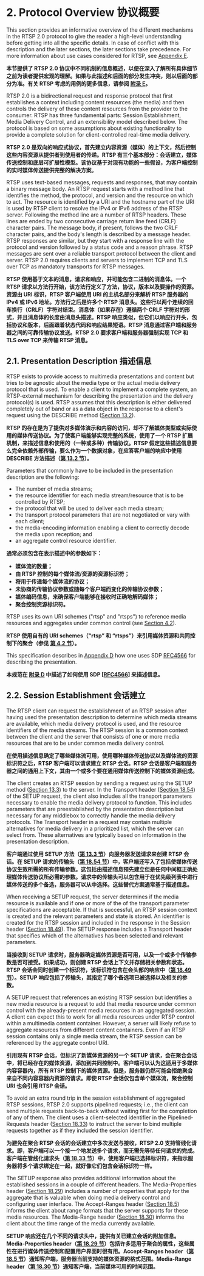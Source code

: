 # 2. Protocol Overview 协议概要

This section provides an informative overview of the different mechanisms in the RTSP 2.0 protocol to give the reader a high-level understanding before getting into all the specific details. In case of conflict with this description and the later sections, the later sections take precedence. For more information about use cases considered for RTSP, see [Appendix E](./AppendixE.md).

**本节提供了 RTSP 2.0 协议中不同机制的信息概述，以便在深入了解所有具体细节之前为读者提供宏观的理解。如果与此描述和后面的部分发生冲突，则以后面的部分为准。有关 RTSP 考虑的用例的更多信息，请参阅 [附录 E](./AppendixE.md)。**

RTSP 2.0 is a bidirectional request and response protocol that first establishes a context including content resources (the media) and then controls the delivery of these content resources from the provider to the consumer. RTSP has three fundamental parts: Session Establishment, Media Delivery Control, and an extensibility model described below. The protocol is based on some assumptions about existing functionality to provide a complete solution for client-controlled real-time media delivery.

**RTSP 2.0 是双向的响应式协议，首先建立内容资源（媒体）的上下文，然后控制这些内容资源从提供者到使用者的传递。RTSP 有三个基本部分：会话建立，媒体传送控制和底层可扩展性模型。该协议基于对现有功能的一些假设，为客户端控制的实时媒体传送提供完整的解决方案。**

RTSP uses text-based messages, requests and responses, that may contain a binary message body. An RTSP request starts with a method line that identifies the method, the protocol, and version and the resource on which to act. The resource is identified by a URI and the hostname part of the URI is used by RTSP client to resolve the IPv4 or IPv6 address of the RTSP server. Following the method line are a number of RTSP headers. These lines are ended by two consecutive carriage return line feed (CRLF) character pairs. The message body, if present, follows the two CRLF character pairs, and the body's length is described by a message header. RTSP responses are similar, but they start with a response line with the protocol and version followed by a status code and a reason phrase. RTSP messages are sent over a reliable transport protocol between the client and server. RTSP 2.0 requires clients and servers to implement TCP and TLS over TCP as mandatory transports for RTSP messages.

**RTSP 使用基于文本的消息，请求和响应，并可能包含二进制的消息体。一个 RTSP 请求以方法行开始，该方法行定义了方法，协议，版本以及要操作的资源。资源由 URI 标识，RTSP 客户端使用 URI 的主机名部分来解析 RTSP 服务器的 IPv4 或 IPv6 地址。方法行之后是许多个 RTSP 消息头。这些行以两个连续的回车换行（CRLF）字符对结束。消息体（如果存在）遵循两个 CRLF 字符对的形式，并且消息体的长度由消息头描述。RTSP 响应类似，但它们以响应行开头，包括协议和版本，后面跟着状态代码和响应结果短语。RTSP 消息通过客户端和服务器之间的可靠传输协议发送。RTSP 2.0 要求客户端和服务器强制实现 TCP 和 TLS over TCP 来传输 RTSP 消息。**

## 2.1. Presentation Description 描述信息

RTSP exists to provide access to multimedia presentations and content but tries to be agnostic about the media type or the actual media delivery protocol that is used. To enable a client to implement a complete system, an RTSP-external mechanism for describing the presentation and the delivery protocol(s) is used. RTSP assumes that this description is either delivered completely out of band or as a data object in the response to a client's request using the DESCRIBE method ([Section 13.2](TODO)).

**RTSP 的存在是为了提供对多媒体演示和内容的访问，却不了解媒体类型或实际使用的媒体传送协议。为了使客户端能够实现完整的系统，使用了一个 RTSP 扩展机制，来描述信息和使用的（一种或多种）传输协议。RTSP 假定这些描述信息要么完全依赖外部传输，要么作为一个数据对象，在应答客户端的响应中使用 DESCRIBE 方法描述（[第 13.2 节](TODO)）。**

Parameters that commonly have to be included in the presentation description are the following:

* The number of media streams;
* the resource identifier for each media stream/resource that is to be controlled by RTSP;
* the protocol that will be used to deliver each media stream;
* the transport protocol parameters that are not negotiated or vary with each client;
* the media-encoding information enabling a client to correctly decode the media upon reception; and
* an aggregate control resource identifier.

**通常必须包含在表示描述中的参数如下：**

* **媒体流的数量；**
* **由 RTSP 控制的每个媒体流/资源的资源标识符；**
* **将用于传递每个媒体流的协议；**
* **未协商的传输协议参数或随每个客户端而变化的传输协议参数；**
* **媒体编码信息，来确保客户端能够在接收时正确地解码媒体；**
* **聚合控制资源标识符。**

RTSP uses its own URI schemes ("rtsp" and "rtsps") to reference media resources and aggregates under common control (see [Section 4.2](TODO)).

**RTSP 使用自有的 URI schemes（“rtsp” 和 “rtsps”）来引用媒体资源和共同控制下的聚合（参见 [第 4.2 节](TODO)）。**

This specification describes in [Appendix D](./AppendixD.md) how one uses SDP [RFC4566](https://tools.ietf.org/html/rfc4566) for describing the presentation.

**本规范在 [附录 D](./AppendixE.md) 中描述了如何使用 SDP [[RFC4566](https://tools.ietf.org/html/rfc4566)] 来描述信息。**

## 2.2. Session Establishment 会话建立

The RTSP client can request the establishment of an RTSP session after having used the presentation description to determine which media streams are available, which media delivery protocol is used, and the resource identifiers of the media streams. The RTSP session is a common context between the client and the server that consists of one or more media resources that are to be under common media delivery control.

**在使用描述信息确定了哪些媒体流可用，使用哪种媒体传送协议以及媒体流的资源标识符之后，RTSP 客户端可以请求建立 RTSP 会话。RTSP 会话是客户端和服务器之间的通用上下文，其由一个或多个要在通用媒体传送控制下的媒体资源组成。**

The client creates an RTSP session by sending a request using the SETUP method ([Section 13.3](TODO)) to the server. In the Transport header ([Section 18.54](TODO)) of the SETUP request, the client also includes all the transport parameters necessary to enable the media delivery protocol to function. This includes parameters that are preestablished by the presentation description but necessary for any middlebox to correctly handle the media delivery protocols. The Transport header in a request may contain multiple alternatives for media delivery in a prioritized list, which the server can select from. These alternatives are typically based on information in the presentation description.

**客户端通过使用 SETUP 方法（[第 13.3 节](TODO)）向服务器发送请求来创建 RTSP 会话。在 SETUP 请求的传输头（[第 18.54 节](TODO)）中，客户端还写入了包括使媒体传送协议生效所需的所有传输参数。这包括由描述信息预先建立但是任何中间框正确处理媒体传送协议所必需的参数。请求中的传输头可以包含用于在优先级列表中进行媒体传送的多个备选，服务器可以从中选择。这些替代方案通常基于描述信息。**

When receiving a SETUP request, the server determines if the media resource is available and if one or more of the of the transport parameter specifications are acceptable. If that is successful, an RTSP session context is created and the relevant parameters and state is stored. An identifier is created for the RTSP session and included in the response in the Session header ([Section 18.49](TODO)). The SETUP response includes a Transport header that specifies which of the alternatives has been selected and relevant parameters.

**当接收到 SETUP 请求时，服务器确定媒体资源是否可用，以及一个或多个传输参数是否可接受。如果成功，则创建 RTSP 会话上下文并存储相关参数和状态。RTSP 会话会同时创建一个标识符，该标识符包含在会头部的响应中（[第 18.49 节](TODO)）。SETUP 响应包括了传输头，其指定了哪个备选项已被选择以及相关的参数。**

A SETUP request that references an existing RTSP session but identifies a new media resource is a request to add that media resource under common control with the already-present media resources in an aggregated session. A client can expect this to work for all media resources under RTSP control within a multimedia content container. However, a server will likely refuse to aggregate resources from different content containers. Even if an RTSP session contains only a single media stream, the RTSP session can be referenced by the aggregate control URI.

**引用现有 RTSP 会话，但标识了新媒体资源的另一个 SETUP 请求，会在聚合会话中，将已经存在的媒体资源，添加到共同控制中。客户端可以认为这适用于多媒体内容容器内，所有 RTSP 控制下的媒体资源。但是，服务器仍然可能会拒绝聚合来自不同内容容器内资源的请求。即使 RTSP 会话仅包含单个媒体流，聚合控制 URI 也会引用 RTSP 会话。**

To avoid an extra round trip in the session establishment of aggregated RTSP sessions, RTSP 2.0 supports pipelined requests; i.e., the client can send multiple requests back-to-back without waiting first for the completion of any of them. The client uses a client-selected identifier in the Pipelined-Requests header ([Section 18.33](TODO)) to instruct the server to bind multiple requests together as if they included the session identifier.

**为避免在聚合 RTSP 会话的会话建立中多次发送与接收，RTSP 2.0 支持管线化请求。即，客户端可以一个接一个地发送多个请求，而无需先等待任何请求的完成。客户端在管线化请求头（[第 18.33 节](TODO)）中，使用客户端已选择标识符，来指示服务器将多个请求绑定在一起，就好像它们包含会话标识符一样。**

The SETUP response also provides additional information about the established sessions in a couple of different headers. The Media-Properties header ([Section 18.29](TODO)) includes a number of properties that apply for the aggregate that is valuable when doing media delivery control and configuring user interface. The Accept-Ranges header ([Section 18.5](TODO)) informs the client about range formats that the server supports for these media resources. The Media-Range header ([Section 18.30](TODO)) informs the client about the time range of the media currently available.

**SETUP 响应还在几个不同的请求头中，提供有关已建立会话的附加信息。Media-Properties header（[第 18.29 节](TODO)）包括许多适用于聚合的属性，这些属性在进行媒体传送控制和配置用户界面时很有用。Accept-Ranges header（[第 18.5 节](TODO)）通知客户端，服务器当前支持的媒体资源的格式范围。Media-Range header（[第 18.30 节](TODO)）通知客户端，当前媒体可用的时间范围。**